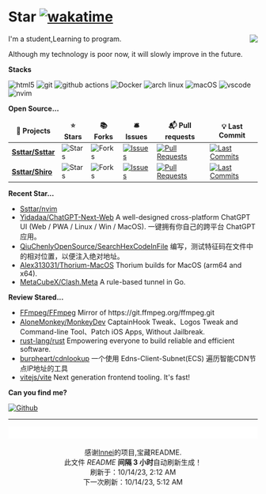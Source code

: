 # Star [![wakatime](https://wakatime.com/badge/user/840d21f8-ccf6-4443-ba54-0b5c2549c2e4.svg)](https://wakatime.com/@840d21f8-ccf6-4443-ba54-0b5c2549c2e4)

<picture>
  <source
    srcset="https://github-readme-stats.vercel.app/api?username=Ssttar&show_icons=true&theme=dark"
  />
  <source
    srcset="https://github-readme-stats.vercel.app/api?username=Ssttar&show_icons=true"
    media="(prefers-color-scheme: light), (prefers-color-scheme: no-preference)"
  />
  <img src="https://github-readme-stats.vercel.app/api?username=Ssttar&show_icons=true" align=right />
</picture>

I'm a student,Learning to program.

Although my technology is poor now, it will slowly improve in the future.

**Stacks**

<p>
  <img alt="html5" src="https://img.shields.io/badge/-HTML5-E34F26?style=flat-square&logo=html5&logoColor=white" />
  <img alt="git" src="https://img.shields.io/badge/-Git-F05032?style=flat-square&logo=git&logoColor=white" />
  <img alt="github actions"
    src="https://img.shields.io/badge/-Github_Actions-2088FF?style=flat-square&logo=github-actions&logoColor=white" />
  <img alt="Docker" src="https://img.shields.io/badge/-Docker-46a2f1?style=flat-square&logo=docker&logoColor=white" />
    <img alt="arch linux"src="https://camo.githubusercontent.com/5663f9a4e9d0c47f590d839330c5b4a140a4af82eb3ffb47d130a4dd9c321273/68747470733a2f2f696d672e736869656c64732e696f2f62616467652f2d617263686c696e75782d626c61636b3f7374796c653d666c61742d737175617265266c6f676f3d617263686c696e7578266c6f676f436f6c6f723d626c7565"/>
  <img alt="macOS" src="https://img.shields.io/badge/-macOS-333?style=flat-square&logo=apple&logoColor=white" />
  <img alt="vscode" src="https://img.shields.io/badge/Visual%20Studio%20Code-blue?style=flat-square&logo=visual-studio-code&logoColor=ffffff" />
  <img alt="nvim" src="https://img.shields.io/badge/NeoVim-649047?style=flat-square&logo=neovim&logoColor=ffffff" />
</p>

**Open Source...**

<table><thead align=center><tr border: none;><td><b>🎁 Projects</b></td><td><b>⭐ Stars</b></td><td><b>📚 Forks</b></td><td><b>🛎 Issues</b></td><td><b>📬 Pull requests</b></td><td><b>💡 Last Commit</b></td></tr></thead><tbody><tr><td><a href=https://github.com/Ssttar/Ssttar><b>Ssttar/Ssttar</b></a></td><td><img alt=Stars src="https://img.shields.io/github/stars/Ssttar/Ssttar?style=flat-square&labelColor=343b41"></td><td><img alt=Forks src="https://img.shields.io/github/forks/Ssttar/Ssttar?style=flat-square&labelColor=343b41"></td><td><a href=https://github.com/Ssttar/Ssttar/issues target=_blank><img alt=Issues src="https://img.shields.io/github/issues/Ssttar/Ssttar?style=flat-square&labelColor=343b41"></a></td><td><a href=https://github.com/Ssttar/Ssttar/pulls target=_blank><img alt="Pull Requests"src="https://img.shields.io/github/issues-pr/Ssttar/Ssttar?style=flat-square&labelColor=343b41"></a></td><td><a href=https://github.com/Ssttar/Ssttar/commits target=_blank><img alt="Last Commits"src="https://img.shields.io/github/last-commit/Ssttar/Ssttar?style=flat-square&labelColor=343b41"></a></td></tr><tr><td><a href=https://github.com/Ssttar/Shiro><b>Ssttar/Shiro</b></a></td><td><img alt=Stars src="https://img.shields.io/github/stars/Ssttar/Shiro?style=flat-square&labelColor=343b41"></td><td><img alt=Forks src="https://img.shields.io/github/forks/Ssttar/Shiro?style=flat-square&labelColor=343b41"></td><td><a href=https://github.com/Ssttar/Shiro/issues target=_blank><img alt=Issues src="https://img.shields.io/github/issues/Ssttar/Shiro?style=flat-square&labelColor=343b41"></a></td><td><a href=https://github.com/Ssttar/Shiro/pulls target=_blank><img alt="Pull Requests"src="https://img.shields.io/github/issues-pr/Ssttar/Shiro?style=flat-square&labelColor=343b41"></a></td><td><a href=https://github.com/Ssttar/Shiro/commits target=_blank><img alt="Last Commits"src="https://img.shields.io/github/last-commit/Ssttar/Shiro?style=flat-square&labelColor=343b41"></a></td></tr></tbody></table>

**Recent Star...**

<ul><li><a href=https://github.com/Ssttar/nvim>Ssttar/nvim</a></li><li><a href=https://github.com/Yidadaa/ChatGPT-Next-Web>Yidadaa/ChatGPT-Next-Web</a><span> A well-designed cross-platform ChatGPT UI (Web / PWA / Linux / Win / MacOS). 一键拥有你自己的跨平台 ChatGPT 应用。</span></li><li><a href=https://github.com/QiuChenlyOpenSource/SearchHexCodeInFile>QiuChenlyOpenSource/SearchHexCodeInFile</a><span> 编写，测试特征码在文件中的相对位置，以便注入绝对地址。</span></li><li><a href=https://github.com/Alex313031/Thorium-MacOS>Alex313031/Thorium-MacOS</a><span> Thorium builds for MacOS (arm64 and x64).</span></li><li><a href=https://github.com/MetaCubeX/Clash.Meta>MetaCubeX/Clash.Meta</a><span> A rule-based tunnel in Go.</span></li></ul>

**Review Stared...**

<ul><li><a href=https://github.com/FFmpeg/FFmpeg>FFmpeg/FFmpeg</a><span> Mirror of https://git.ffmpeg.org/ffmpeg.git</span></li><li><a href=https://github.com/AloneMonkey/MonkeyDev>AloneMonkey/MonkeyDev</a><span> CaptainHook Tweak、Logos Tweak and Command-line Tool、Patch iOS Apps, Without Jailbreak.</span></li><li><a href=https://github.com/rust-lang/rust>rust-lang/rust</a><span> Empowering everyone to build reliable and efficient software.</span></li><li><a href=https://github.com/burpheart/cdnlookup>burpheart/cdnlookup</a><span> 一个使用 Edns-Client-Subnet(ECS) 遍历智能CDN节点IP地址的工具</span></li><li><a href=https://github.com/vitejs/vite>vitejs/vite</a><span> Next generation frontend tooling. It's fast!</span></li></ul>

**Can you find me?**

<p><a href="https://github.com/Ssttar" target="_blank"><img alt="Github" src="https://img.shields.io/badge/GitHub-%2312100E.svg?&style=for-the-badge&logo=Github&logoColor=white" /></a>

---

<img src="./sponsorkit/sponsors.svg" />

<!-- motto -->
<p align=center>感谢<a href=https://github.com/Innei>Innei</a>的项目,宝藏README.<br>此文件 <i>README</i> <b>间隔 3 小时</b>自动刷新生成！<br>刷新于：10/14/23, 2:12 AM<br>下一次刷新：10/14/23, 5:12 AM</p>
